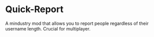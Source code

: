 # Quick-Report
A mindustry mod that allows you to report people regardless of their username length. Crucial for multiplayer.
